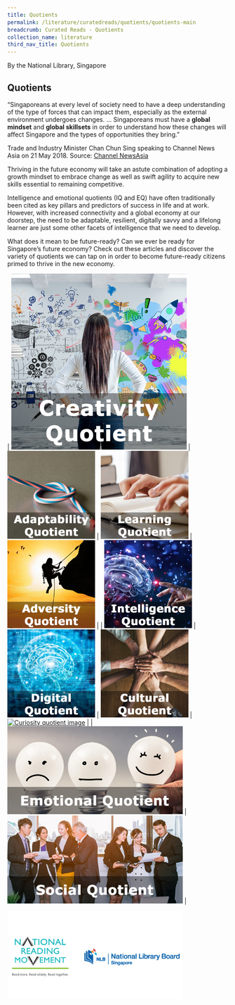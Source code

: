```yaml
---
title: Quotients
permalink: /literature/curatedreads/quotients/quotients-main
breadcrumb: Curated Reads - Quotients
collection_name: literature
third_nav_title: Quotients
---
```


By the National Library, Singapore

## **Quotients**

“Singaporeans at every level of society need to have a deep understanding of the type of forces that can impact them, especially as the external environment undergoes changes. ... Singaporeans must have a **global mindset** and **global skillsets** in order to understand how these changes will affect Singapore and the types of opportunities they bring.”
 
Trade and Industry Minister Chan Chun Sing speaking to Channel News Asia on 21 May 2018.
Source: [Channel NewsAsia](https://www.channelnewsasia.com/news/singapore/singaporeans-must-have-global-mindset-global-skillsets-chan-chun-10255202)

Thriving in the future economy will take an astute combination of adopting a growth mindset to embrace change as well as swift agility to acquire new skills essential to remaining competitive.

Intelligence and emotional quotients (IQ and EQ) have often traditionally been cited as key pillars and predictors of success in life and at work. However, with increased connectivity and a global economy at our doorstep, the need to be adaptable, resilient, digitally savvy and a lifelong learner are just some other facets of intelligence that we need to develop.

What does it mean to be future-ready? Can we ever be ready for Singapore’s future economy? Check out these articles and discover the variety of quotients we can tap on in order to become future-ready citizens primed to thrive in the new economy.

| [![Creativity quotient image](/images/literature/curatedreads/quotients/Creativity-sq.jpg)](/literature/curatedreads/quotients/creativity-quotient) | [![Adaptability quotient image](/images/literature/curatedreads/quotients/Adaptability-sq.jpg)](/literature/curatedreads/quotients/adaptability-quotient) | [![Learning quotient image](/images/literature/curatedreads/quotients/Learning-sq.jpg)](/literature/curatedreads/quotients/learning-quotient) | [![Adversity quotient image](/images/literature/curatedreads/quotients/Adversity-sq.jpg)](/literature/curatedreads/quotients/adversity-quotient) |
| [![Intelligence quotient image](/images/literature/curatedreads/quotients/Intelligence-sq.jpg)](/literature/curatedreads/quotients/intelligence-quotient) | [![Digital quotient image](/images/literature/curatedreads/quotients/Digital-sq.jpg)](/literature/curatedreads/quotients/digital-quotient) | [![Cultural quotient image](/images/literature/curatedreads/quotients/Cultural-sq.jpg)](/literature/curatedreads/quotients/cultural-quotient) | [![Curiosity quotient image](/images/literature/curateadreads/quotients/Curiosity-sq.jpg)](/literature/curatedreads/quotients/curiocsity-quotient) |
| [![Emotional quotient image](/images/literature/curatedreads/quotients/Emotional-sq.jpg)](/literature/curatedreads/quotients/emotional-quotient) | [![Social quotient image](/images/literature/curatedreads/quotients/Social-sq.jpg)](/literature/curatedreads/quotients/social-quotient) |

![Logos image](/images/literature/curatedreads/logos-updated.jpeg)